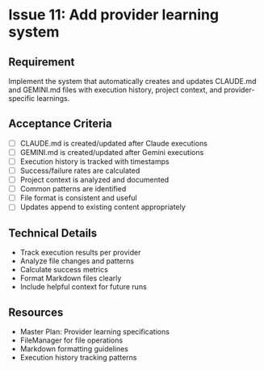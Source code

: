# Issue 11: Add provider learning system

## Requirement
Implement the system that automatically creates and updates CLAUDE.md and GEMINI.md files with execution history, project context, and provider-specific learnings.

## Acceptance Criteria
- [ ] CLAUDE.md is created/updated after Claude executions
- [ ] GEMINI.md is created/updated after Gemini executions
- [ ] Execution history is tracked with timestamps
- [ ] Success/failure rates are calculated
- [ ] Project context is analyzed and documented
- [ ] Common patterns are identified
- [ ] File format is consistent and useful
- [ ] Updates append to existing content appropriately

## Technical Details
- Track execution results per provider
- Analyze file changes and patterns
- Calculate success metrics
- Format Markdown files clearly
- Include helpful context for future runs

## Resources
- Master Plan: Provider learning specifications
- FileManager for file operations
- Markdown formatting guidelines
- Execution history tracking patterns